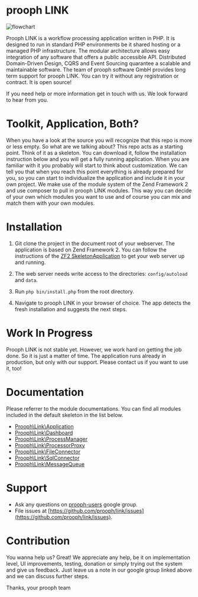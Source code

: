 prooph LINK
===========

![flowchart](https://github.com/prooph/link-process-manager/blob/master/docs/img/flowchart.png)

Prooph LINK is a workflow processing application written in PHP. It is designed to run in standard PHP environments be it shared hosting or a managed PHP infrastructure. The modular architecture allows easy integration of any software that offers a public accessible API. Distributed Domain-Driven Design, CQRS and Event Sourcing quarantee a scalable and maintainable software. The team of prooph software GmbH provides long term support for prooph LINK. You can try it without any registration or contract. It is open source!

If you need help or more information get in touch with us. We look forward to hear from you. 

# Toolkit, Application, Both?

When you have a look at the source you will recognize that this repo is more or less empty. So what are we talking about?
This repo acts as a starting point. Think of it as a skeleton. You can download it, follow the installation instruction below and
you will get a fully running application. When you are familiar with it you probably will start to think about customization.
We can tell you that when you reach this point everything is already prepared for you, so you can start to individualize the application and include it in your own project.
We make use of the module system of the Zend Framework 2 and use composer to pull in prooph LINK modules. This way you can decide of your own which modules you want to use and of course you can mix and match them with your own modules.

# Installation

1. Git clone the project in the document root of your webserver. The application is based on Zend Framework 2.
You can follow the instructions of the [ZF2 SkeletonApplication](https://github.com/zendframework/ZendSkeletonApplication#web-server-setup) to get your web server up and running.

2. The web server needs write access to the directories: `config/autoload` and `data`.

3. Run `php bin/install.php` from the root directory.

4. Navigate to prooph LINK in your browser of choice. The app detects the fresh installation and suggests the next steps.

# Work In Progress

Prooph LINK is not stable yet. However, we work hard on getting the job done. So it is just a matter of time.
The application runs already in production, but only with our support. Please contact us if you want to use it, too!

# Documentation

Please referrer to the module documentations. You can find all modules included in the default skeleton in the list below.

- [Prooph\Link\Application](https://github.com/prooph/link-app-core)
- [Prooph\Link\Dashboard](https://github.com/prooph/link-dashboard)
- [Prooph\Link\ProcessManager](https://github.com/prooph/link-process-manager)
- [Prooph\Link\ProcessorProxy](https://github.com/prooph/link-processor-proxy)
- [Prooph\Link\FileConnector](https://github.com/prooph/link-file-connector)
- [Prooph\Link\SqlConnector](https://github.com/prooph/link-sql-connector)
- [Prooph\Link\MessageQueue](https://github.com/prooph/link-message-queue)

# Support

- Ask any questions on [prooph-users](https://groups.google.com/forum/?hl=de#!forum/prooph) google group.
- File issues at [https://github.com/prooph/link/issues](https://github.com/prooph/link/issues).

# Contribution

You wanna help us? Great!
We appreciate any help, be it on implementation level, UI improvements, testing, donation or simply trying out the system and give us feedback.
Just leave us a note in our google group linked above and we can discuss further steps.

Thanks,
your prooph team
